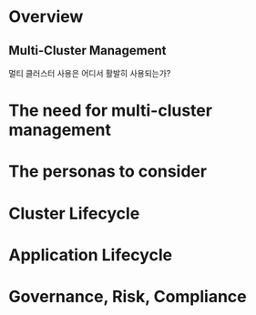 # Overview 

## Multi-Cluster Management

멀티 클러스터 사용은 어디서 활발히 사용되는가? 







# The need for multi-cluster management



# The personas to consider



# Cluster Lifecycle



# Application Lifecycle



# Governance, Risk, Compliance